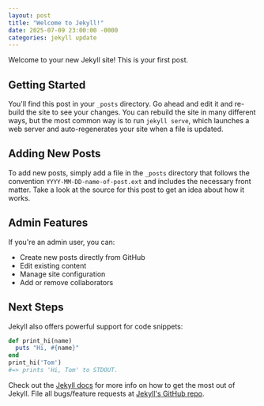 ```yaml
---
layout: post
title: "Welcome to Jekyll!"
date: 2025-07-09 23:00:00 -0000
categories: jekyll update
---
```


Welcome to your new Jekyll site! This is your first post.

## Getting Started

You'll find this post in your `_posts` directory. Go ahead and edit it and re-build the site to see your changes. You can rebuild the site in many different ways, but the most common way is to run `jekyll serve`, which launches a web server and auto-regenerates your site when a file is updated.

## Adding New Posts

To add new posts, simply add a file in the `_posts` directory that follows the convention `YYYY-MM-DD-name-of-post.ext` and includes the necessary front matter. Take a look at the source for this post to get an idea about how it works.

## Admin Features

If you're an admin user, you can:
- Create new posts directly from GitHub
- Edit existing content
- Manage site configuration
- Add or remove collaborators

## Next Steps

Jekyll also offers powerful support for code snippets:

```ruby
def print_hi(name)
  puts "Hi, #{name}"
end
print_hi('Tom')
#=> prints 'Hi, Tom' to STDOUT.
```

Check out the [Jekyll docs][jekyll-docs] for more info on how to get the most out of Jekyll. File all bugs/feature requests at [Jekyll's GitHub repo][jekyll-gh].

[jekyll-docs]: https://jekyllrb.com/docs/home
[jekyll-gh]:   https://github.com/jekyll/jekyll